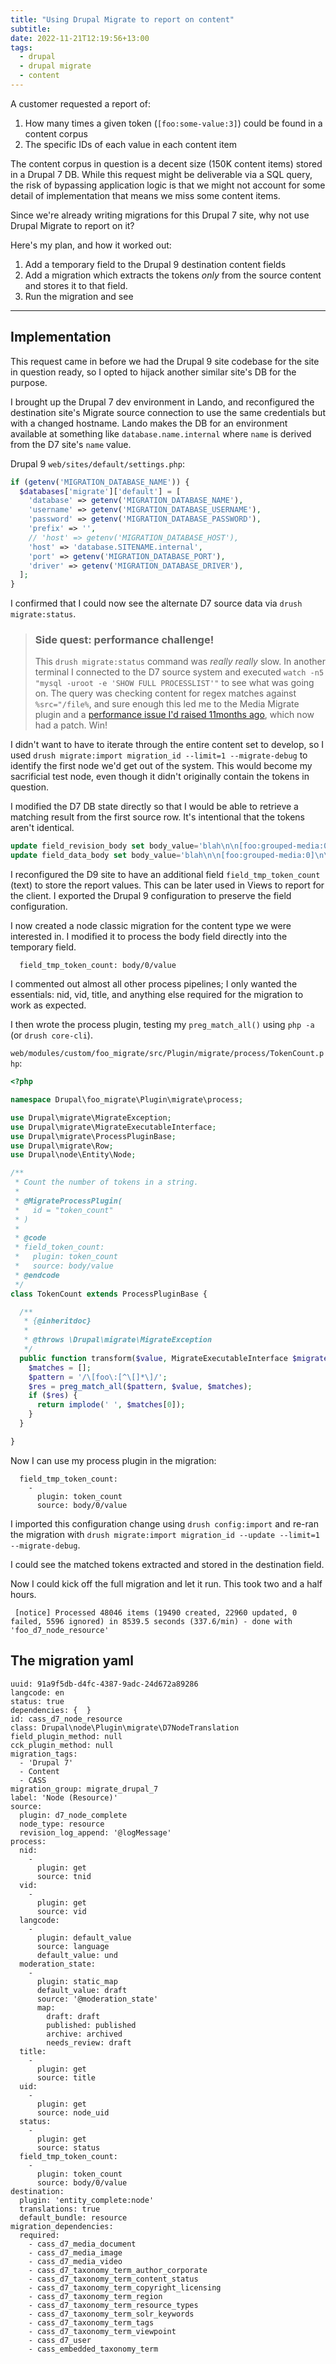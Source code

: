 ```yaml
---
title: "Using Drupal Migrate to report on content"
subtitle:
date: 2022-11-21T12:19:56+13:00
tags:
  - drupal
  - drupal migrate
  - content
---
```


A customer requested a report of:

1. How many times a given token (`[foo:some-value:3]`) could be found in a content corpus
2. The specific IDs of each value in each content item

The content corpus in question is a decent size (150K content items) stored in a Drupal 7 DB. While this request might be deliverable via a SQL query, the risk of bypassing application logic is that we might not account for some detail of implementation that means we miss some content items.

Since we're already writing migrations for this Drupal 7 site, why not use Drupal Migrate to report on it?

Here's my plan, and how it worked out:

1. Add a temporary field to the Drupal 9 destination content fields
2. Add a migration which extracts the tokens _only_ from the source content and stores it to that field.
3. Run the migration and see

----

## Implementation

This request came in before we had the Drupal 9 site codebase for the site in question ready, so I opted to hijack another similar site's DB for the purpose.

I brought up the Drupal 7 dev environment in Lando, and reconfigured the destination site's Migrate source connection to use the same credentials but with a changed hostname. Lando makes the DB for an environment available at something like `database.name.internal` where `name` is derived from the D7 site's `name` value.

Drupal 9 `web/sites/default/settings.php`:

```php
if (getenv('MIGRATION_DATABASE_NAME')) {
  $databases['migrate']['default'] = [
    'database' => getenv('MIGRATION_DATABASE_NAME'),
    'username' => getenv('MIGRATION_DATABASE_USERNAME'),
    'password' => getenv('MIGRATION_DATABASE_PASSWORD'),
    'prefix' => '',
    // 'host' => getenv('MIGRATION_DATABASE_HOST'),
    'host' => 'database.SITENAME.internal',
    'port' => getenv('MIGRATION_DATABASE_PORT'),
    'driver' => getenv('MIGRATION_DATABASE_DRIVER'),
  ];
}
```

I confirmed that I could now see the alternate D7 source data via `drush migrate:status`.

> ### Side quest: performance challenge!
>
> This `drush migrate:status` command was _really really_ slow. In another terminal I connected to the D7 source system and executed `watch -n5 "mysql -uroot -e 'SHOW FULL PROCESSLIST'"` to see what was going on. The query was checking content for regex matches against `%src="/file%`, and sure enough this led me to the Media Migrate plugin and a [performance issue I'd raised 11months ago](https://www.drupal.org/project/media_migration/issues/3209706), which now had a patch. Win!

I didn't want to have to iterate through the entire content set to develop, so I used `drush migrate:import migration_id --limit=1 --migrate-debug` to identify the first node we'd get out of the system. This would become my sacrificial test node, even though it didn't originally contain the tokens in question.

I modified the D7 DB state directly so that I would be able to retrieve a matching result from the first source row. It's intentional that the tokens aren't identical.

```sql
update field_revision_body set body_value='blah\n\n[foo:grouped-media:0]\n\n[foo:grouped-media-table:1]\n\n[foo:grouped-media:2]\n\nblah' where entity_id=74
update field_data_body set body_value='blah\n\n[foo:grouped-media:0]\n\n[foo:grouped-media-table:1]\n\n[foo:grouped-media:2]\n\nblah' where entity_id=74
```

I reconfigured the D9 site to have an additional field `field_tmp_token_count` (text) to store the report values. This can be later used in Views to report for the client. I exported the Drupal 9 configuration to preserve the field configuration.

I now created a node classic migration for the content type we were interested in. I modified it to process the body field directly into the temporary field.

```
  field_tmp_token_count: body/0/value
```

I commented out almost all other process pipelines; I only wanted the essentials: nid, vid, title, and anything else required for the migration to work as expected.

I then wrote the process plugin, testing my `preg_match_all()` using `php -a` (or `drush core-cli`).

`web/modules/custom/foo_migrate/src/Plugin/migrate/process/TokenCount.php`:

```php
<?php

namespace Drupal\foo_migrate\Plugin\migrate\process;

use Drupal\migrate\MigrateException;
use Drupal\migrate\MigrateExecutableInterface;
use Drupal\migrate\ProcessPluginBase;
use Drupal\migrate\Row;
use Drupal\node\Entity\Node;

/**
 * Count the number of tokens in a string.
 *
 * @MigrateProcessPlugin(
 *   id = "token_count"
 * )
 *
 * @code
 * field_token_count:
 *   plugin: token_count
 *   source: body/value
 * @endcode
 */
class TokenCount extends ProcessPluginBase {

  /**
   * {@inheritdoc}
   *
   * @throws \Drupal\migrate\MigrateException
   */
  public function transform($value, MigrateExecutableInterface $migrate_executable, Row $row, $destination_property) {
    $matches = [];
    $pattern = '/\[foo\:[^\[]*\]/';
    $res = preg_match_all($pattern, $value, $matches);
    if ($res) {
      return implode(' ', $matches[0]);
    }
  }

}
```

Now I can use my process plugin in the migration:

```
  field_tmp_token_count:
    -
      plugin: token_count
      source: body/0/value
```

I imported this configuration change using `drush config:import` and re-ran the migration with `drush migrate:import migration_id --update --limit=1 --migrate-debug`.

I could see the matched tokens extracted and stored in the destination field.

Now I could kick off the full migration and let it run. This took two and a half hours.

```
 [notice] Processed 48046 items (19490 created, 22960 updated, 0 failed, 5596 ignored) in 8539.5 seconds (337.6/min) - done with 'foo_d7_node_resource'
```

## The migration yaml

```
uuid: 91a9f5db-d4fc-4387-9adc-24d672a89286
langcode: en
status: true
dependencies: {  }
id: cass_d7_node_resource
class: Drupal\node\Plugin\migrate\D7NodeTranslation
field_plugin_method: null
cck_plugin_method: null
migration_tags:
  - 'Drupal 7'
  - Content
  - CASS
migration_group: migrate_drupal_7
label: 'Node (Resource)'
source:
  plugin: d7_node_complete
  node_type: resource
  revision_log_append: '@logMessage'
process:
  nid:
    -
      plugin: get
      source: tnid
  vid:
    -
      plugin: get
      source: vid
  langcode:
    -
      plugin: default_value
      source: language
      default_value: und
  moderation_state:
    -
      plugin: static_map
      default_value: draft
      source: '@moderation_state'
      map:
        draft: draft
        published: published
        archive: archived
        needs_review: draft
  title:
    -
      plugin: get
      source: title
  uid:
    -
      plugin: get
      source: node_uid
  status:
    -
      plugin: get
      source: status
  field_tmp_token_count:
    -
      plugin: token_count
      source: body/0/value
destination:
  plugin: 'entity_complete:node'
  translations: true
  default_bundle: resource
migration_dependencies:
  required:
    - cass_d7_media_document
    - cass_d7_media_image
    - cass_d7_media_video
    - cass_d7_taxonomy_term_author_corporate
    - cass_d7_taxonomy_term_content_status
    - cass_d7_taxonomy_term_copyright_licensing
    - cass_d7_taxonomy_term_region
    - cass_d7_taxonomy_term_resource_types
    - cass_d7_taxonomy_term_solr_keywords
    - cass_d7_taxonomy_term_tags
    - cass_d7_taxonomy_term_viewpoint
    - cass_d7_user
    - cass_embedded_taxonomy_term
```
